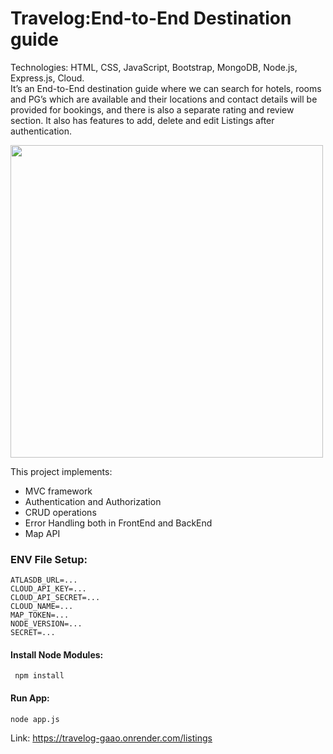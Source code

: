 # Travelog:End-to-End Destination guide

Technologies: HTML, CSS, JavaScript, Bootstrap, MongoDB, Node.js, Express.js, Cloud. <br/>
It’s an End-to-End destination guide where we can search for hotels, rooms and PG’s which are available and their locations and contact details will be provided for bookings, and there is also a separate rating and review section. It also has features to add, delete and edit Listings after authentication.
<br/>

<img src="https://res.cloudinary.com/dc2etmwnk/image/upload/v1713301294/Screenshot_433_vgmn3f.png" height="500"/>

This project implements:<br/>
   - MVC framework
- Authentication and Authorization
- CRUD operations
- Error Handling both in FrontEnd and BackEnd
- Map API

### ENV File Setup:
```
ATLASDB_URL=...
CLOUD_API_KEY=...
CLOUD_API_SECRET=...
CLOUD_NAME=...
MAP_TOKEN=...
NODE_VERSION=...
SECRET=...
```

#### Install Node Modules:
```
 npm install
```
#### Run App:
```
node app.js
```


Link: https://travelog-gaao.onrender.com/listings

